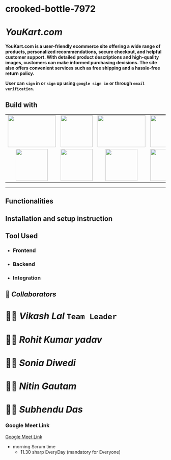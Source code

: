 # crooked-bottle-7972




# _YouKart.com_

**YouKart.com is a user-friendly ecommerce site offering a wide range of products, personalized recommendations, secure checkout, and helpful customer support. With detailed product descriptions and high-quality images, customers can make informed purchasing decisions. The site also offers convenient services such as free shipping and a hassle-free return policy.**

**User can `sign` in or `sign` up using `google sign in` or through `email verification`.**


## Build with

<table  align=center>
  <tr>
 <td align=center> <img src="https://upload.wikimedia.org/wikipedia/commons/thumb/d/d9/Node.js_logo.svg/1280px-Node.js_logo.svg.png"  height=100   width=150 ></td>
     <td align=center> <img src="https://upload.wikimedia.org/wikipedia/commons/thumb/a/a7/React-icon.svg/1280px-React-icon.svg.png" height=100   ></td>
    <td align=center> <img src="https://upload.wikimedia.org/wikipedia/commons/4/49/Redux.png"  height=100   width=150 ></td>
     <td align=center> <img src="https://img.icons8.com/nolan/64/wikipedia.png"  height=100  ></td>
  </tr><tr><td align=center>  <img src="https://img.icons8.com/color/48/null/chakra-ui.png"   width=100  ></td>
   <td align=center> <img src="https://upload.wikimedia.org/wikipedia/commons/thumb/b/b2/Bootstrap_logo.svg/768px-Bootstrap_logo.svg.png"  height=100    ></td>
  <td align=center> <img src="https://git-scm.com/images/logos/downloads/Git-Icon-1788C.png"  height=100  ></td>
  <td align=center> <img src="https://img.icons8.com/plasticine/100/null/github.png"  height=100  ></td>
  </tr>

</table>

<hr/>

## Functionalities

## Installation and setup instruction

## Tool Used

- ### **Frontend**
- ### **Backend**

- ### **Integration**

## 🤝 *_Collaborators_*
# 👨🏻 *Vikash Lal* `Team Leader`
# 🧑🏻‍ *Rohit Kumar yadav*
# 🧒🏻 *Sonia Diwedi*
# 🧑🏻 *Nitin Gautam*
# 🧒🏻 *Subhendu Das*



### Google Meet Link
[Google Meet Link](https://meet.google.com/wpm-bntz-iet)

- morning Scrum time 
    - 11.30 sharp EveryDay (mandatory for Everyone)
